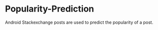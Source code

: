 # Popularity-Prediction
 Android Stackexchange posts are used to predict the popularity of a post. 
